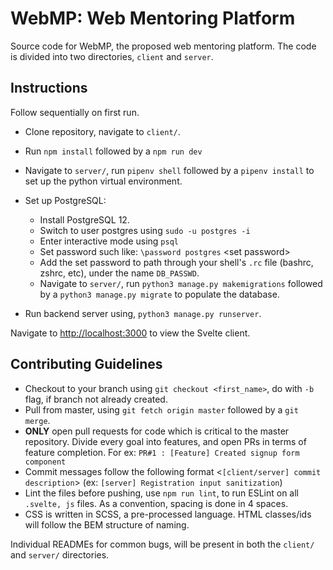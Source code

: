 # WebMP: Web Mentoring Platform

Source code for WebMP, the proposed web mentoring platform. The code is divided into two directories, `client` and `server`.

## Instructions
Follow sequentially on first run.

- Clone repository, navigate to `client/`.
- Run `npm install` followed by a `npm run dev`
- Navigate to `server/`, run `pipenv shell` followed by a `pipenv install` to set up the python virtual environment.

- Set up PostgreSQL:
    - Install PostgreSQL 12.
    - Switch to user postgres using `sudo -u postgres -i`
    - Enter interactive mode using `psql`
    - Set password such like: `\password postgres` &lt;set password&gt;
    - Add the set password to path through your shell's `.rc` file (bashrc, zshrc, etc), under the name `DB_PASSWD`.
    - Navigate to `server/`, run `python3 manage.py makemigrations` followed by a `python3 manage.py migrate` to populate the database.
- Run backend server using, `python3 manage.py runserver`.

Navigate to [http://localhost:3000](http://localhost:3000) to view the Svelte client.

## Contributing Guidelines
- Checkout to your branch using `git checkout <first_name>`, do with `-b` flag, if branch not already created.
- Pull from master, using `git fetch origin master` followed by a `git merge`.
- **ONLY** open pull requests for code which is critical to the master repository. Divide every goal into features, and open PRs in terms of feature completion. For ex: `PR#1 : [Feature] Created signup form component`
- Commit messages follow the following format &lt;`[client/server] commit description`&gt; (ex: `[server] Registration input sanitization`)
- Lint the files before pushing, use `npm run lint`, to run ESLint on all `.svelte, js` files. As a convention, spacing is done in 4 spaces.
- CSS is written in SCSS, a pre-processed language. HTML classes/ids will follow the BEM structure of naming.


Individual READMEs for common bugs, will be present in both the `client/` and `server/` directories.


